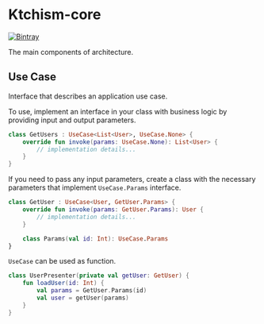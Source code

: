 # Ktchism-core

[ ![Bintray](https://api.bintray.com/packages/absurdpalsy/Maven/ktchism-core/images/download.svg) ](https://bintray.com/absurdpalsy/Maven/ktchism-core/_latestVersion)

The main components of architecture.

## Use Case

Interface that describes an application use case.

To use, implement an interface in your class with business logic by providing
input and output parameters.

```kotlin
class GetUsers : UseCase<List<User>, UseCase.None> {
    override fun invoke(params: UseCase.None): List<User> {
        // implementation details...
    }
}
```
If you need to pass any input parameters, create a class with the necessary
parameters that implement `UseCase.Params` interface.

```kotlin
class GetUser : UseCase<User, GetUser.Params> {
    override fun invoke(params: GetUser.Params): User {
        // implementation details...
    }

    class Params(val id: Int): UseCase.Params
}
```

`UseCase` can be used as function.

```kotlin
class UserPresenter(private val getUser: GetUser) {
    fun loadUser(id: Int) {
        val params = GetUser.Params(id)
        val user = getUser(params)
    }
}
```
